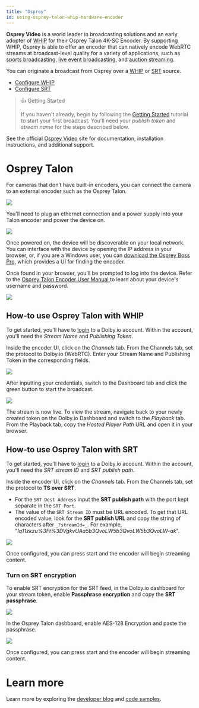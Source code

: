 ```yaml
---
title: "Osprey"
id: using-osprey-talon-whip-hardware-encoder
---
```

**Osprey Video** is a world leader in broadcasting solutions and an early adopter of [WHIP](/millicast/webrtc-whip.md) for their Osprey Talon 4K-SC Encoder. By supporting WHIP, Osprey is able to offer an encoder that can natively encode WebRTC streams at broadcast-level quality for a variety of applications, such as [sports broadcasting](https://dolby.io/solutions/sports-betting/), [live event broadcasting](https://dolby.io/solutions/live-events/), and [auction streaming](https://dolby.io/solutions/auctions/).

You can originate a broadcast from Osprey over a [WHIP](/millicast/webrtc-whip.md) or [SRT](/millicast/using-srt.md) source.

- [Configure WHIP](/millicast/using-osprey-talon-whip-hardware-encoder#how-to-use-osprey-talon-with-whip)
- [Configure SRT](/millicast/using-osprey-talon-whip-hardware-encoder#how-to-use-osprey-talon-with-srt)

> 👍 Getting Started
> 
> If you haven't already, begin by following the [Getting Started](/millicast/getting-started.md) tutorial to start your first broadcast. You'll need your _publish token_ and _stream name_ for the steps described below.

See the official [Osprey Video](https://www.ospreyvideo.com/) site for documentation, installation instructions, and additional support.

# Osprey Talon

For cameras that don’t have built-in encoders, you can connect the camera to an external encoder such as the Osprey Talon.


![](https://cdn.TODO.io/docs/readme/ad523f1-b12e768-Osprey_Talon.png)



You'll need to plug an ethernet connection and a power supply into your Talon encoder and power the device on. 


![](https://cdn.TODO.io/docs/readme/926e08b-Image-6-2.jpg)



Once powered on, the device will be discoverable on your local network. You can interface with the device by opening the IP address in your browser, or, if you are a Windows user, you can [download the Osprey Boss Pro](https://www.ospreyvideo.com/talon-software-and-firmware), which provides a UI for finding the encoder.

Once found in your browser, you'll be prompted to log into the device. Refer to the [Osprey Talon Encoder User Manual ](https://www.ospreyvideo.com/manuals)to learn about your device's username and password.


![](https://cdn.TODO.io/docs/readme/94926ba-2B9A2FCC-5901-4390-A7A2-4682899CBD78_1_201_a.jpeg)



## How-to use Osprey Talon with WHIP

To get started, you'll have to [login](https://dashboard.dolby.io/signup) to a Dolby.io account. Within the account, you'll need the _Stream Name_ and _Publishing Token_.

Inside the encoder UI, click on the _Channels_ tab. From the Channels tab, set the protocol to Dolby.io (WebRTC). Enter your Stream Name and Publishing Token in the corresponding fields.


![](https://cdn.TODO.io/docs/readme/89d9cec-whip-osprey-talon.png)



After inputting your credentials, switch to the Dashboard tab and click the green button to start the broadcast.


![](https://cdn.TODO.io/docs/readme/917405a-aa7dff6-osprey-broadcast.png)



The stream is now live. To view the stream, navigate back to your newly created token on the Dolby.io Dashboard and switch to the _Playback_ tab. From the Playback tab, copy the _Hosted Player Path_ URL and open it in your browser.

## How-to use Osprey Talon with SRT

To get started, you'll have to [login](https://dashboard.dolby.io/signup) to a Dolby.io account. Within the account, you'll need the _SRT stream ID_ and _SRT publish path_.

Inside the encoder UI, click on the _Channels_ tab. From the Channels tab, set the protocol to **TS over SRT**. 

- For the `SRT Dest Address` input the **SRT publish path** with the port kept separate in the `SRT Port`.
- The value of the `SRT Stream ID` must be URL encoded. To get that URL encoded value, look for the **SRT publish URL** and copy the string of characters after `_?streamId=_`. For example,  "_lq11zkzu%3Ft%3DVgkvUAa5b3QvoLW5b3QvoLW5b3QvoLW-ak_".


![](https://cdn.TODO.io/docs/readme/0a521a8-osprey-srt.png)



Once configured, you can press start and the encoder will begin streaming content.

### Turn on SRT encryption

To enable SRT encryption for the SRT feed, in the Dolby.io dashboard for your stream token, enable **Passphrase encryption** and copy the **SRT passphrase**.


![](https://cdn.TODO.io/docs/readme/0a5b23f-srt-passphrase.png)



In the Osprey Talon dashboard, enable AES-128 Encryption and paste the passphrase.


![](https://cdn.TODO.io/docs/readme/952aa65-osprey-srt-encryption.png)



Once configured, you can press start and the encoder will begin streaming content.

# Learn more

Learn more by exploring the [developer blog](https://dolby.io/blog/tag/broadcast/) and [code samples](https://github.com/orgs/dolbyio-samples/repositories?q=broadcast).





